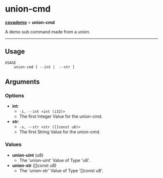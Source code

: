 # union-cmd
__[covademo](./covademo.md)__ > __union-cmd__

A demo sub command made from a union.

___

## Usage
```shell
USAGE
    union-cmd [ --int |  --str ]
```

## Arguments
### Options
- __int__:
    - `-i, --int <int (i32)>`
    - The first Integer Value for the union-cmd.
- __str__:
    - `-s, --str <str ([]const u8)>`
    - The first String Value for the union-cmd.
### Values
- __union-uint__ (u8)
    - The 'union-uint' Value of Type 'u8'.
- __union-str__ ([]const u8)
    - The 'union-str' Value of Type '[]const u8'.

